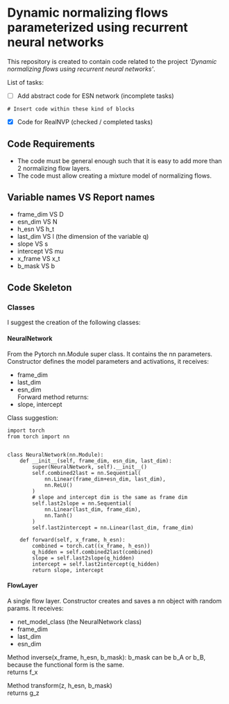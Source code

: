 # Dynamic normalizing flows parameterized using recurrent neural networks

This repository is created to contain code related to the project *'Dynamic normalizing flows using recurrent neural networks'*. 

List of tasks:
- [ ] Add abstract code for ESN network (incomplete tasks)
```
# Insert code within these kind of blocks
```
- [x] Code for RealNVP (checked / completed tasks)

## Code Requirements
- The code must be general enough such that it is easy to add more than 2 normalizing flow layers.
- The code must allow creating a mixture model of normalizing flows.

## Variable names VS Report names
- frame_dim VS D  
- esn_dim VS N  
- h_esn VS h_t  
- last_dim VS l  (the dimension of the variable q)  
- slope VS s  
- intercept VS mu
- x_frame VS x_t  
- b_mask VS b  

## Code Skeleton
### Classes
I suggest the creation of the following classes:
#### NeuralNetwork
From the Pytorch nn.Module super class. It contains the nn parameters.  
Constructor defines the model parameters and activations, it receives:  
- frame_dim     
- last_dim  
- esn_dim      
Forward method returns:  
- slope, intercept

Class suggestion:
```
import torch  
from torch import nn


class NeuralNetwork(nn.Module):
    def __init__(self, frame_dim, esn_dim, last_dim):
        super(NeuralNetwork, self).__init__()
        self.combined2last = nn.Sequential(
            nn.Linear(frame_dim+esn_dim, last_dim),
            nn.ReLU()
        )        
        # slope and intercept dim is the same as frame dim
        self.last2slope = nn.Sequential(
            nn.Linear(last_dim, frame_dim),
            nn.Tanh()
        )
        self.last2intercept = nn.Linear(last_dim, frame_dim)
        
    def forward(self, x_frame, h_esn):
        combined = torch.cat((x_frame, h_esn))
        q_hidden = self.combined2last(combined)
        slope = self.last2slope(q_hidden)
        intercept = self.last2intercept(q_hidden)
        return slope, intercept
```

#### FlowLayer
A single flow layer.
Constructor creates and saves a nn object with random params. It receives:  
- net_model_class (the NeuralNetwork class)
- frame_dim     
- last_dim  
- esn_dim      

Method inverse(x_frame, h_esn, b_mask):
b_mask can be b_A or b_B, because the functional form is the same.  
returns f_x    

Method transform(z, h_esn, b_mask)    
returns g_z


